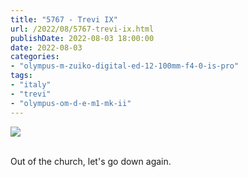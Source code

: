 ```yaml
---
title: "5767 - Trevi IX"
url: /2022/08/5767-trevi-ix.html
publishDate: 2022-08-03 18:00:00
date: 2022-08-03
categories:
- "olympus-m-zuiko-digital-ed-12-100mm-f4-0-is-pro"
tags:
- "italy"
- "trevi"
- "olympus-om-d-e-m1-mk-ii"
---
```

<div class="container">
<div class="center"><a target="_blank" href="https://d25zfm9zpd7gm5.cloudfront.net/1200x1200/2019/20190906_132028_lr.jpg"><img class="webfeedsFeaturedVisual" src="https://d25zfm9zpd7gm5.cloudfront.net/0600x0600/2019/20190906_132028_lr.jpg" /></a></div>
</div>
<br />

Out of the church, let's go down again.
